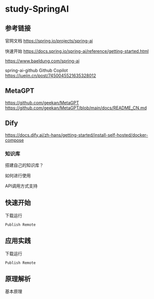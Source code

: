 # study-SpringAI


## 参考链接

官网文档
https://spring.io/projects/spring-ai

快速开始
https://docs.spring.io/spring-ai/reference/getting-started.html

https://www.baeldung.com/spring-ai


spring-ai-github
Github Copilot https://juejin.cn/post/7450045521635328012

## MetaGPT
https://github.com/geekan/MetaGPT
https://github.com/geekan/MetaGPT/blob/main/docs/README_CN.md



## Dify

https://docs.dify.ai/zh-hans/getting-started/install-self-hosted/docker-compose



### 知识库

搭建自己的知识库？

如何进行使用

API调用方式支持



## 快速开始

下载运行

```
Publish Remote

```

## 应用实践

下载运行

```
Publish Remote

```

## 原理解析

基本原理